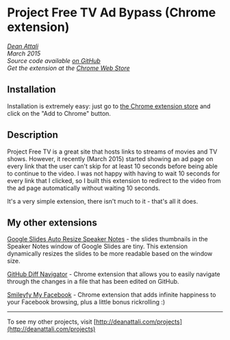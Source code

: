 # Project Free TV Ad Bypass (Chrome extension)

_[Dean Attali](http://deanattali.com)_    
_March 2015_    
_Source code available [on GitHub](https://github.com/daattali/pftv-ad-bypass-extension)_     
_Get the extension at the [Chrome Web Store](https://chrome.google.com/webstore/detail/project-free-tv-ad-bypass/modfjcgeknfglkdgckkomdcgokkjaadd)_  


## Installation

Installation is extremely easy: just go to [the Chrome extension store](https://chrome.google.com/webstore/detail/project-free-tv-ad-bypass/modfjcgeknfglkdgckkomdcgokkjaadd) and click on the "Add to Chrome" button.

## Description

Project Free TV is a great site that hosts links to streams of movies and TV shows. However, it recently (March 2015) started showing an ad page on every link that the user can't skip for at least 10 seconds before being able to continue to the video.  I was not happy with having to wait 10 seconds for every link that I clicked, so I built this extension to redirect to the video from the ad page automatically without waiting 10 seconds.

It's a very simple extension, there isn't much to it - that's all it does.

## My other extensions

[Google Slides Auto Resize Speaker Notes](https://github.com/daattali/gslides-betternotes-extension) - the slides thumbnails in the Speaker Notes window of Google Slides are tiny. This extension dynamically resizes the slides to be more readable based on the window size.

[GitHub Diff Navigator](https://github.com/daattali/github-diff-navigator-extension) - Chrome extension that allows you to easily navigate through the changes in a file that has been edited on GitHub.

[Smileyfy My Facebook](https://github.com/daattali/smileyfy-my-facebook-extension) - Chrome extension that adds infinite happiness to your Facebook browsing, plus a little bonus rickrolling :) 

---

To see my other projects, visit [http://deanattali.com/projects](http://deanattali.com/projects)
